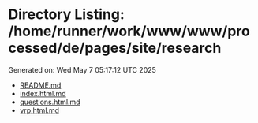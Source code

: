 # Directory Listing: /home/runner/work/www/www/processed/de/pages/site/research
Generated on: Wed May  7 05:17:12 UTC 2025

- [README.md](README.md)
- [index.html.md](index.html.md)
- [questions.html.md](questions.html.md)
- [vrp.html.md](vrp.html.md)
